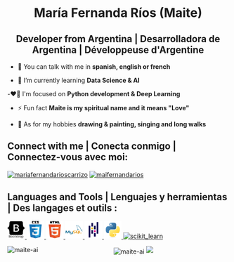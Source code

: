 <h1 align="center">María Fernanda Ríos (Maite)</h1>
<h2 align="center">Developer from Argentina | Desarrolladora de Argentina | Développeuse d'Argentine </h2>

- 💬 You can talk with me in **spanish, english or french**

- 🌱 I’m currently learning **Data Science & AI**

-❤️‍🔥 I'm focused on **Python development & Deep Learning**

- ⚡ Fun fact **Maite is my spiritual name and it means "Love"**

- 💚 As for my hobbies **drawing & painting, singing and long walks**

## Connect with me | Conecta conmigo | Connectez-vous avec moi:

<p align="left">
<a href="https://linkedin.com/in/mariafernandarioscarrizo" target="blank"><img align="center" src="https://raw.githubusercontent.com/rahuldkjain/github-profile-readme-generator/master/src/images/icons/Social/linked-in-alt.svg" alt="mariafernandarioscarrizo" height="30" width="40" /></a>
<a href="https://kaggle.com/maifernandarios" target="blank"><img align="center" src="https://raw.githubusercontent.com/rahuldkjain/github-profile-readme-generator/master/src/images/icons/Social/kaggle.svg" alt="maifernandarios" height="30" width="40" /></a>
</p>

## Languages and Tools | Lenguajes y herramientas | Des langages et outils :

<p align="left"> <a href="https://getbootstrap.com" target="_blank" rel="noreferrer"> <img src="https://raw.githubusercontent.com/devicons/devicon/master/icons/bootstrap/bootstrap-plain-wordmark.svg" alt="bootstrap" width="40" height="40"/> </a> <a href="https://www.w3schools.com/css/" target="_blank" rel="noreferrer"> <img src="https://raw.githubusercontent.com/devicons/devicon/master/icons/css3/css3-original-wordmark.svg" alt="css3" width="40" height="40"/> </a> <a href="https://www.w3.org/html/" target="_blank" rel="noreferrer"> <img src="https://raw.githubusercontent.com/devicons/devicon/master/icons/html5/html5-original-wordmark.svg" alt="html5" width="40" height="40"/> </a> <a href="https://www.mysql.com/" target="_blank" rel="noreferrer"> <img src="https://raw.githubusercontent.com/devicons/devicon/master/icons/mysql/mysql-original-wordmark.svg" alt="mysql" width="40" height="40"/> </a> <a href="https://pandas.pydata.org/" target="_blank" rel="noreferrer"> <img src="https://raw.githubusercontent.com/devicons/devicon/2ae2a900d2f041da66e950e4d48052658d850630/icons/pandas/pandas-original.svg" alt="pandas" width="40" height="40"/> </a> <a href="https://www.python.org" target="_blank" rel="noreferrer"> <img src="https://raw.githubusercontent.com/devicons/devicon/master/icons/python/python-original.svg" alt="python" width="40" height="40"/> </a> <a href="https://scikit-learn.org/" target="_blank" rel="noreferrer"> <img src="https://upload.wikimedia.org/wikipedia/commons/0/05/Scikit_learn_logo_small.svg" alt="scikit_learn" width="40" height="40"/> </a> </p>

<p align="center">
    <img align="left" src="https://github-readme-stats.vercel.app/api/top-langs?username=maite-ai&show_icons=true&theme=radical" alt="maite-ai" />
    <img align="center" src="https://github-readme-stats.vercel.app/api?username=maite-ai&show_icons=true&theme=radical" alt="maite-ai" />
    <a href="https://github.com/maite-ai"><img width="800" src="https://github-profile-trophy.vercel.app/?username=maite-ai&row=1&column=5&theme=radical">

</p>
